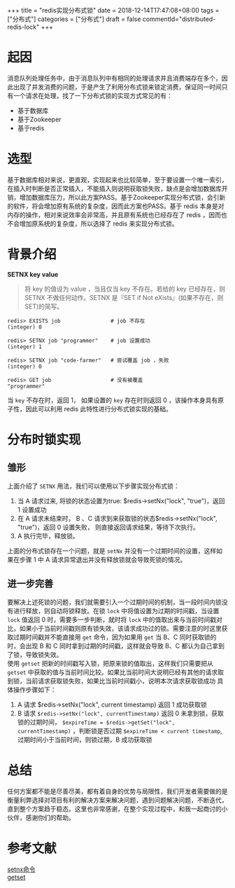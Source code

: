 +++
title = "redis实现分布式锁"
date = 2018-12-14T17:47:08+08:00
tags = ["分布式"]
categories = ["分布式"]
draft = false
commentId="distributed-redis-lock"
+++
# 起因
消息队列处理任务中，由于消息队列中有相同的处理请求并且消费端存在多个，因此出现了并发消费的问题，于是产生了利用分布式锁来锁定消费，保证同一时间只有一个请求在处理，找了一下分布式锁的实现方式常见的有：
- 基于数据库
- 基于Zookeeper
- 基于redis

# 选型
基于数据库相对来说，更直观，实现起来也比较简单，至于要设置一个唯一索引，在插入时判断是否正常插入，不能插入则说明获取锁失败，缺点是会增加数据库开销，增加数据库压力，所以此方案PASS。基于Zookeeper实现分布式锁，会引新的软件，将会增加原有系统的复杂度，因而此方案也PASS。基于 redis 本身是对内存的操作，相对来说效率会非常高，并且原有系统也已经存在了 redis ，因而也不会增加原系统的复杂度，所以选择了 redis 来实现分布式锁。


# 背景介绍

**SETNX key value**

> 将 key 的值设为 value ，当且仅当 key 不存在。若给的 key 已经存在，则 SETNX 不做任何动作。SETNX 是『SET if Not eXists』(如果不存在，则 SET)的简写。


```
redis> EXISTS job                # job 不存在
(integer) 0

redis> SETNX job "programmer"    # job 设置成功
(integer) 1

redis> SETNX job "code-farmer"   # 尝试覆盖 job ，失败
(integer) 0

redis> GET job                   # 没有被覆盖
"programmer"

```


当 `key` 不存在时，返回 1， 如果设置的 `key` 存在时则返回 0 ，该操作本身具有原子性，因此可以利用 redis 此特性进行分布式锁实现的基础。

# 分布时锁实现
## 雏形
上面介绍了 `SETNX` 用法，我们可以使用以下步骤实现分布式锁：
1. 当 A 请求过来, 将锁的状态设置为true: $redis->setNx("lock", "true")，返回 1 设置成功
2. 在 A 请求未结束时， B 、C 请求到来获取锁的状态$redis->setNx("lock", "true")，返回 0 设置失败， 则直接返回请求结果，等待下次执行。
3. A 执行完毕，释放锁。

上面的分布式锁存在一个问题，就是 `setNx` 并没有一个过期时间的设置，这样如果在步骤 1 中 A 请求异常退出并没有释放锁就会导致死锁的情况。  

## 进一步完善
要解决上述死锁的问题，我们就需要引入一个过期时间的机制，当一段时间内锁没有进行释放，则自动将锁释放。在锁 `lock` 中将值设置为过期的时间戳，当设置 `lock` 值返回 0 时，需要多一步判断，就时将 `lock` 中的值取出来与当前时间戳对比，如果小于当前时间戳则原有锁失效，该请求成功过的锁。需要注意的时这里获取过期时间戳并不能直接用 `get` 命令，因为如果用 `get` 当 B、C 同时获取锁的时，会出现 B 和 C 同时拿到过期的时间戳，这样就会导致 B、C 都认为自己拿到了锁，导致锁失效。  
使用 `getset` 把新的时间戳写入锁，把原来锁的值取出，这样我们只需要把从 `getset` 中获取的值与当前时间比较。如果比当前时间大说明已经有其他的请求取到锁，当前请求获取锁失败，如果比当前时间戳小，说明本次请求获取锁成功
具体操作步骤如下：

1. A 请求 $redis->setNx("lock", current timestamp) 返回 1 成功获取锁
2. B 请求 `$redis->setNx("lock", currentTimestamp)` 返回 0 未拿到锁，获取锁的过期时间， `$expireTime = $redis->getSet("lock", currentTimestamp)` ，判断锁是否过期 `$expireTime < current timestamp`, 过期时间小于当前时间，则锁过期，B 成功获取锁

# 总结
任何方案都不能是尽善尽美，都有着自身的优势与局限性，我们开发者需要做的是衡量利弊选择对项目有利的解决方案来解决问题，遇到问题解决问题，不断迭代，直到整个方案趋于稳态。这里也非常感谢，在整个实现过程中，和我一起商讨的小伙伴，感谢你们的帮助。

# 参考文献
[setnx命令](http://redisdoc.com/string/setnx.html)  
[getset](http://doc.redisfans.com/string/getset.html)







